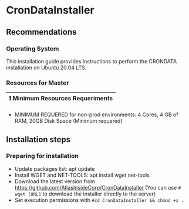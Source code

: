 # CronDataInstaller

## Recommendations

### Operating System
This installation guide provides instructions to perform the CRONDATA installation on Ubuntu 20.04 LTS.
### Resources for Master
| :exclamation:  Minimum Resources Requeriments
|-----------------------------------------|
- MINIMUM REQUERED for non-prod environments: 4 Cores, 4 GB of RAM, 20GB Disk Space (Minimum requered)

## Installation steps
### Preparing for installation
- Update packages list: apt update
- Install WGET and NET-TOOLS: apt install wget net-tools
- Download the latest version from https://github.com/AtlasInsideCorp/CronDataInstaller (You can use `# wget [URL]` to download the installer directly to the server)
- Set execution permissions with `#cd CronDataInstaller && chmod +x .`
